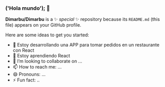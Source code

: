 ### ('Hola mundo'); 👋

**Dimarbu/Dimarbu** is a ✨ _special_ ✨ repository because its `README.md` (this file) appears on your GitHub profile.

Here are some ideas to get you started:

- 🔭 Estoy desarrollando una APP para tomar pedidos en un restaurante con React
- 🌱 Estoy aprendiendo React
- 👯 I’m looking to collaborate on ...
- 📫 How to reach me: ...
- 😄 Pronouns: ...
- ⚡ Fun fact: ..
